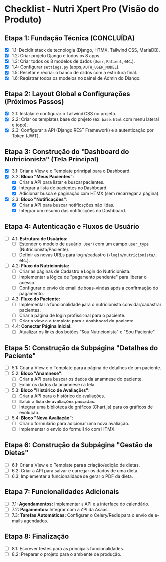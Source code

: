 # Checklist - Nutri Xpert Pro (Visão do Produto)

## Etapa 1: Fundação Técnica (CONCLUÍDA)

- [x] 1.1: Decidir stack de tecnologia (Django, HTMX, Tailwind CSS, MariaDB).
- [x] 1.2: Criar projeto Django e todos os 8 apps.
- [x] 1.3: Criar todos os 8 modelos de dados (`User`, `Patient`, etc.).
- [x] 1.4: Configurar `settings.py` (apps, `AUTH_USER_MODEL`).
- [x] 1.5: Resetar e recriar o banco de dados com a estrutura final.
- [x] 1.6: Registrar todos os modelos no painel de Admin do Django.

## Etapa 2: Layout Global e Configurações (Próximos Passos)

- [x] 2.1: Instalar e configurar o Tailwind CSS no projeto.
- [x] 2.2: Criar os templates base do projeto (ex: `base.html` com menu lateral e topo).
- [x] 2.3: Configurar a API (Django REST Framework) e a autenticação por Token (JWT).

## Etapa 3: Construção do "Dashboard do Nutricionista" (Tela Principal)

- [x] 3.1: Criar a View e o Template principal para o Dashboard.
- [x] 3.2: **Bloco "Meus Pacientes"**:
    - [x] Criar a API para listar e buscar pacientes.
    - [x] Integrar a lista de pacientes no Dashboard.
    - [x] Adicionar busca e paginação com HTMX (sem recarregar a página).
- [x] 3.3: **Bloco "Notificações"**:
    - [x] Criar a API para buscar notificações não lidas.
    - [x] Integrar um resumo das notificações no Dashboard.

## Etapa 4: Autenticação e Fluxos de Usuário

- [ ] 4.1: **Estrutura de Usuários:**
    - [ ] Estender o modelo de usuário (`User`) com um campo `user_type` (Nutricionista/Paciente).
    - [ ] Definir as novas URLs para login/cadastro (`/login/nutricionista/`, etc.).
- [ ] 4.2: **Fluxo do Nutricionista:**
    - [ ] Criar as páginas de Cadastro e Login do Nutricionista.
    - [ ] Implementar a lógica de "pagamento pendente" para liberar o acesso.
    - [ ] Configurar o envio de email de boas-vindas após a confirmação do pagamento.
- [ ] 4.3: **Fluxo do Paciente:**
    - [ ] Implementar a funcionalidade para o nutricionista convidar/cadastrar pacientes.
    - [ ] Criar a página de login profissional para o paciente.
    - [ ] Criar a view e o template para o dashboard do paciente.
- [ ] 4.4: **Conectar Página Inicial:**
    - [ ] Atualizar os links dos botões "Sou Nutricionista" e "Sou Paciente".

## Etapa 5: Construção da Subpágina "Detalhes do Paciente"

- [ ] 5.1: Criar a View e o Template para a página de detalhes de um paciente.
- [ ] 5.2: **Bloco "Anamnese"**:
    - [ ] Criar a API para buscar os dados da anamnese do paciente.
    - [ ] Exibir os dados da anamnese na tela.
- [ ] 5.3: **Bloco "Histórico de Avaliações"**:
    - [ ] Criar a API para o histórico de avaliações.
    - [ ] Exibir a lista de avaliações passadas.
    - [ ] Integrar uma biblioteca de gráficos (Chart.js) para os gráficos de evolução.
- [ ] 5.4: **Bloco "Nova Avaliação"**:
    - [ ] Criar o formulário para adicionar uma nova avaliação.
    - [ ] Implementar o envio do formulário com HTMX.

## Etapa 6: Construção da Subpágina "Gestão de Dietas"

- [ ] 6.1: Criar a View e o Template para a criação/edição de dietas.
- [ ] 6.2: Criar a API para salvar e carregar os dados de uma dieta.
- [ ] 6.3: Implementar a funcionalidade de gerar o PDF da dieta.

## Etapa 7: Funcionalidades Adicionais

- [ ] 7.1: **Agendamentos:** Implementar a API e a interface do calendário.
- [ ] 7.2: **Pagamentos:** Integrar com a API da Asaas.
- [ ] 7.3: **Tarefas Automáticas:** Configurar o Celery/Redis para o envio de e-mails agendados.

## Etapa 8: Finalização

- [ ] 8.1: Escrever testes para as principais funcionalidades.
- [ ] 8.2: Preparar o projeto para o ambiente de produção.